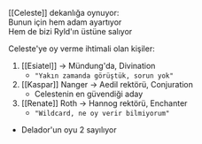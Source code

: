 [[Celeste]] dekanlığa oynuyor:  
	Bunun için hem adam ayartıyor  
	Hem de bizi Ryld'ın üstüne salıyor  
	  
Celeste'ye oy verme ihtimali olan kişiler:  
  
1) [[Esiatel]] -> Mündung'da, Divination  
	- `"Yakın zamanda görüştük, sorun yok"`  
2) [[Kaspar]] Nanger -> Aedil rektörü, Conjuration  
	- Celestenin en güvendiği aday  
3) [[Renate]] Roth -> Hannog rektörü, Enchanter  
	- `"Wildcard, ne oy verir bilmiyorum"`  
	  
- Delador'un oyu 2 sayılıyor